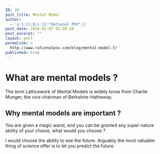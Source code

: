 ```yaml
---
ID: 39
post_title: Mental Model
author:
  - 'a:1:{i:0;s:12:"Rational POV";}'
post_date: 2016-01-07 01:30:20
post_excerpt: ""
layout: post
permalink: >
  http://www.rationalpov.com/blog/mental-model-7/
published: true
---
```

# What are mental models ?

The term Latticework of Mental Models is widely know from Charlie Munger, the vice chairman of Berkshire-Hathaway.

## Why mental models are important ?

You are given a magic wand, and you can be granted any super nature ability of your choice, what would you choose ?

I would choose the ability to see the future. Arguably the most valuable thing of science offer is to let you predict the future.